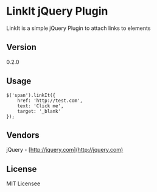 # LinkIt jQuery Plugin #

LinkIt is a simple jQuery Plugin to attach links to elements

## Version ##
0.2.0

## Usage ##
    $('span').linkIt({
        href: 'http://test.com',
        text: 'Click me',
        target: '_blank'
    });

## Vendors ##
jQuery - [http://jquery.com](http://jquery.com)

## License ##
MIT Licensee

